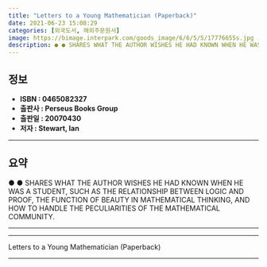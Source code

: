 ```yaml
---
title: "Letters to a Young Mathematician (Paperback)"
date: 2021-06-23 15:08:29
categories: [외국도서, 해외주문원서]
image: https://bimage.interpark.com/goods_image/6/6/5/5/17776655s.jpg
description: ● ● SHARES WHAT THE AUTHOR WISHES HE HAD KNOWN WHEN HE WAS A STUDENT, SUCH AS THE RELATIONSHIP BETWEEN LOGIC AND PROOF, THE FUNCTION OF BEAUTY IN MATHEMATICAL
---
```


## **정보**

- **ISBN : 0465082327**
- **출판사 : Perseus Books Group**
- **출판일 : 20070430**
- **저자 : Stewart, Ian**

------



## **요약**

●  ●  SHARES WHAT THE AUTHOR WISHES HE HAD KNOWN WHEN HE WAS A STUDENT, SUCH AS THE RELATIONSHIP BETWEEN LOGIC AND PROOF, THE FUNCTION OF BEAUTY IN MATHEMATICAL THINKING, AND HOW TO HANDLE THE PECULIARITIES OF THE MATHEMATICAL COMMUNITY.

------



------


Letters to a Young Mathematician (Paperback) 

------


